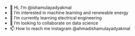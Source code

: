 - 👋 Hi, I’m @ishamulayadyakmal
- 👀 I’m interested in machine learning and renewable energy
- 🌱 I’m currently learning electrical engineering
- 💞️ I’m looking to collaborate on data science
- 📫 How to reach me instagram @ahmadishamulayadyakmal

<!---
ishamulayadyakmal/ishamulayadyakmal is a ✨ special ✨ repository because its `README.md` (this file) appears on your GitHub profile.
You can click the Preview link to take a look at your changes.
--->
